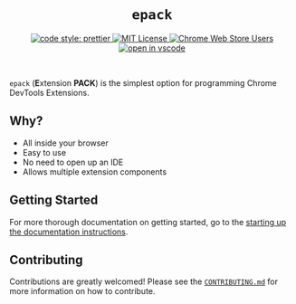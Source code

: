 <h1 align="center"><code>epack</code></h1>

<p align="center">
  <a href="https://github.com/prettier/prettier">
    <img alt="code style: prettier" src="https://img.shields.io/badge/code_style-prettier-ff69b4.svg?style=flat-square" />
  </a>
  <a href="https://opensource.org/licenses/MIT">
    <img alt="MIT License" src="https://img.shields.io/apm/l/atomic-design-ui.svg?style=flat-square" />
  </a>
  <a href="https://chrome.google.com/webstore/detail/epack/blfiiekgkgfddabacmlpkckiokiagdbm">
    <img alt="Chrome Web Store Users" src="https://img.shields.io/chrome-web-store/users/blfiiekgkgfddabacmlpkckiokiagdbm?style=flat-square">
  </a>
  <a href="https://open.vscode.dev/Yash-Singh1/epack">
    <img src="https://open.vscode.dev/badges/open-in-vscode.svg" alt="open in vscode" />
  </a>
</p>

<br />

`epack` (**E**xtension **PACK**) is the simplest option for programming Chrome DevTools Extensions.

## Why?

- All inside your browser
- Easy to use
- No need to open up an IDE
- Allows multiple extension components

## Getting Started

For more thorough documentation on getting started, go to the [starting up the documentation instructions](docs/setup.md#viewing-docs).

## Contributing

Contributions are greatly welcomed! Please see the [`CONTRIBUTING.md`](CONTRIBUTING.md) for more information on how to contribute.
